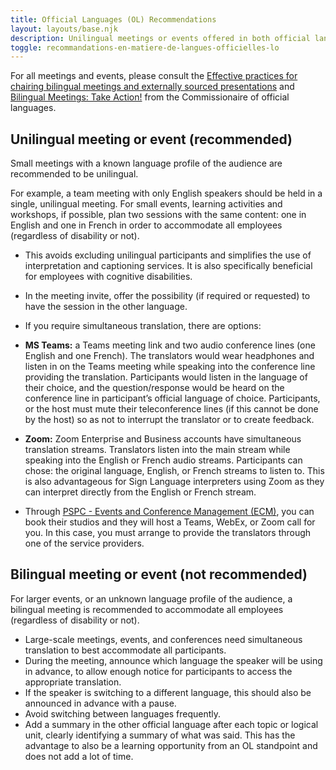 ```yaml
---
title: Official Languages (OL) Recommendations
layout: layouts/base.njk
description: Unilingual meetings or events offered in both official languages (English and French) are preferred. There are, however, best practices to follow when it comes to bilingualism.
toggle: recommandations-en-matiere-de-langues-officielles-lo
---
```


For all meetings and events, please consult the [Effective practices for chairing bilingual meetings and externally sourced presentations](https://www.clo-ocol.gc.ca/en/resources/public-servants/bilingual-meetings) and [Bilingual Meetings: Take Action!](https://www.clo-ocol.gc.ca/en/resources/public-servants/bilingual-meetings) from the Commissionaire of official languages.

## Unilingual meeting or event (recommended)

Small meetings with a known language profile of the audience are recommended to be unilingual.

For example, a team meeting with only English speakers should be held in a single, unilingual meeting. For small events, learning activities and workshops, if possible, plan two sessions with the same content: one in English and one in French in order to accommodate all employees (regardless of disability or not).

- This avoids excluding unilingual participants and simplifies the use of interpretation and captioning services. It is also specifically beneficial for employees with cognitive disabilities.
- In the meeting invite, offer the possibility (if required or requested) to have the session in the other language.
- If you require simultaneous translation, there are options:

- **MS Teams:** a Teams meeting link and two audio conference lines (one English and one French). The translators would wear headphones and listen in on the Teams meeting while speaking into the conference line providing the translation. Participants would listen in the language of their choice, and the question/response would be heard on the conference line in participant’s official language of choice. Participants, or the host must mute their teleconference lines (if this cannot be done by the host) so as not to interrupt the translator or to create feedback.
- **Zoom:** Zoom Enterprise and Business accounts have simultaneous translation streams. Translators listen into the main stream while speaking into the English or French audio streams. Participants can chose: the original language, English, or French streams to listen to. This is also advantageous for Sign Language interpreters using Zoom as they can interpret directly from the English or French stream.
- Through [PSPC - Events and Conference Management (ECM)](https://www.tpsgc-pwgsc.gc.ca/biens-property/gec-ecm/index-eng.html), you can book their studios and they will host a Teams, WebEx, or Zoom call for you. In this case, you must arrange to provide the translators through one of the service providers.

## Bilingual meeting or event (not recommended)

For larger events, or an unknown language profile of the audience, a bilingual meeting is recommended to accommodate all employees (regardless of disability or not).

- Large-scale meetings, events, and conferences need simultaneous translation to best accommodate all participants.
- During the meeting, announce which language the speaker will be using in advance, to allow enough notice for participants to access the appropriate translation.
- If the speaker is switching to a different language, this should also be announced in advance with a pause.
- Avoid switching between languages frequently.
- Add a summary in the other official language after each topic or logical unit, clearly identifying a summary of what was said. This has the advantage to also be a learning opportunity from an OL standpoint and does not add a lot of time.
